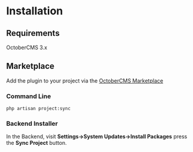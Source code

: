 # Installation

## Requirements

OctoberCMS 3.x

## Marketplace

Add the plugin to your project via the [OctoberCMS Marketplace](https://octobercms.com/plugin/sixgweb-conditions)

### Command Line

```
php artisan project:sync
```

### Backend Installer

In the Backend, visit **Settings->System Updates->Install Packages** press the **Sync Project** button.